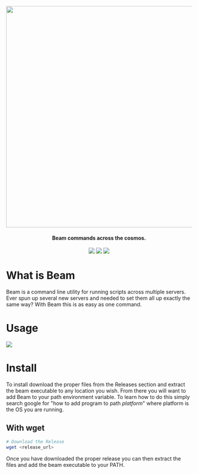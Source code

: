 <div align="center">
	<img width="600" src="https://bitstore.sfo3.cdn.digitaloceanspaces.com/beam.png" />
	<h4>
	Beam commands across the cosmos.
	</h4>
	<img src="https://img.shields.io/github/workflow/status/Bitlatte/beam/goreleaser?style=for-the-badge" />
	<img src="https://img.shields.io/github/issues-raw/Bitlatte/beam?style=for-the-badge" />
	<img src="https://img.shields.io/github/last-commit/Bitlatte/beam?style=for-the-badge" />
</div>

# What is Beam

Beam is a command line utility for running scripts across multiple servers. Ever spun up several new servers and needed to set them all up exactly the same way? With Beam this is as easy as one command.

# Usage

<img src="https://bitstore.sfo3.cdn.digitaloceanspaces.com/carbon.png" />

# Install

To install download the proper files from the Releases section and extract the beam executable to any location you wish. From there you will want to add Beam to your path environment variable. To learn how to do this simply search google for "how to add program to path _platform_" where platform is the OS you are running.

## With wget

```bash
# Download the Release
wget <release_url>
```

Once you have downloaded the proper release you can then extract the files and add the beam executable to your PATH.
